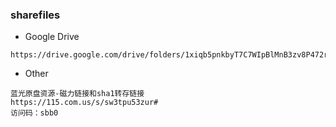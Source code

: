 ### sharefiles

- Google Drive
~~~
https://drive.google.com/drive/folders/1xiqb5pnkbyT7C7WIpBlMnB3zv8P472r3
~~~

- Other

~~~
蓝光原盘资源-磁力链接和sha1转存链接
https://115.com.us/s/sw3tpu53zur#
访问码：sbb0
~~~
